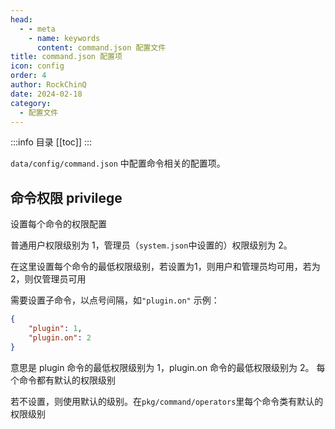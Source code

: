 ```yaml
---
head:
  - - meta
    - name: keywords
      content: command.json 配置文件
title: command.json 配置项
icon: config
order: 4
author: RockChinQ
date: 2024-02-18
category:
  - 配置文件
---
```


:::info 目录
[[toc]]
:::

`data/config/command.json` 中配置命令相关的配置项。

## 命令权限 privilege

设置每个命令的权限配置

普通用户权限级别为 1，管理员（`system.json`中设置的）权限级别为 2。 

在这里设置每个命令的最低权限级别，若设置为1，则用户和管理员均可用，若为2，则仅管理员可用

 需要设置子命令，以点号间隔，如`"plugin.on"` 示例：

```json
{
    "plugin": 1, 
    "plugin.on": 2 
}
```

 意思是 plugin 命令的最低权限级别为 1，plugin.on 命令的最低权限级别为 2。 每个命令都有默认的权限级别

若不设置，则使用默认的级别。在`pkg/command/operators`里每个命令类有默认的权限级别
